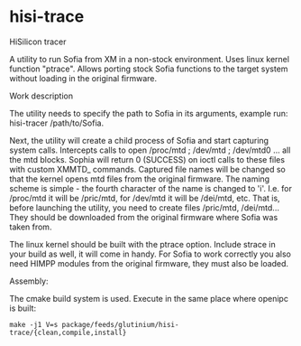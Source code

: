 # hisi-trace
HiSilicon tracer

A utility to run Sofia from XM in a non-stock environment. Uses linux kernel function "ptrace". Allows porting stock Sofia functions to the target system without loading in the original firmware.

Work description

The utility needs to specify the path to Sofia in its arguments, example run: hisi-tracer /path/to/Sofia.

Next, the utility will create a child process of Sofia and start capturing system calls. Intercepts calls to open /proc/mtd ; /dev/mtd ; /dev/mtd0 ... all the mtd blocks. Sophia will return 0 (SUCCESS) on ioctl calls to these files with custom XMMTD_ commands. Captured file names will be changed so that the kernel opens mtd files from the original firmware. The naming scheme is simple - the fourth character of the name is changed to 'i'. I.e. for /proc/mtd it will be /pric/mtd, for /dev/mtd it will be /dei/mtd, etc. That is, before launching the utility, you need to create files /pric/mtd, /dei/mtd... They should be downloaded from the original firmware where Sofia was taken from.

The linux kernel should be built with the ptrace option. Include strace in your build as well, it will come in handy. For Sofia to work correctly you also need HIMPP modules from the original firmware, they must also be loaded.

Assembly:

The cmake build system is used. Execute in the same place where openipc is built:

```
make -j1 V=s package/feeds/glutinium/hisi-trace/{clean,compile,install}
```

